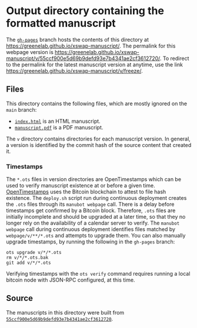 # Output directory containing the formatted manuscript

The [`gh-pages`](https://github.com/greenelab/xswap-manuscript/tree/gh-pages) branch hosts the contents of this directory at <https://greenelab.github.io/xswap-manuscript/>.
The permalink for this webpage version is <https://greenelab.github.io/xswap-manuscript/v/55ccf900e5d69b9defd93e7b4341ae2cf3612720/>.
To redirect to the permalink for the latest manuscript version at anytime, use the link <https://greenelab.github.io/xswap-manuscript/v/freeze/>.

## Files

This directory contains the following files, which are mostly ignored on the `main` branch:

+ [`index.html`](index.html) is an HTML manuscript.
+ [`manuscript.pdf`](manuscript.pdf) is a PDF manuscript.

The `v` directory contains directories for each manuscript version.
In general, a version is identified by the commit hash of the source content that created it.

### Timestamps

The `*.ots` files in version directories are OpenTimestamps which can be used to verify manuscript existence at or before a given time.
[OpenTimestamps](https://opentimestamps.org/) uses the Bitcoin blockchain to attest to file hash existence.
The `deploy.sh` script run during continuous deployment creates the `.ots` files through its `manubot webpage` call.
There is a delay before timestamps get confirmed by a Bitcoin block.
Therefore, `.ots` files are initially incomplete and should be upgraded at a later time, so that they no longer rely on the availability of a calendar server to verify.
The `manubot webpage` call during continuous deployment identifies files matched by `webpage/v/**/*.ots` and attempts to upgrade them.
You can also manually upgrade timestamps, by running the following in the `gh-pages` branch:

```shell
ots upgrade v/*/*.ots
rm v/*/*.ots.bak
git add v/*/*.ots
```

Verifying timestamps with the `ots verify` command requires running a local bitcoin node with JSON-RPC configured, at this time.

## Source

The manuscripts in this directory were built from
[`55ccf900e5d69b9defd93e7b4341ae2cf3612720`](https://github.com/greenelab/xswap-manuscript/commit/55ccf900e5d69b9defd93e7b4341ae2cf3612720).
